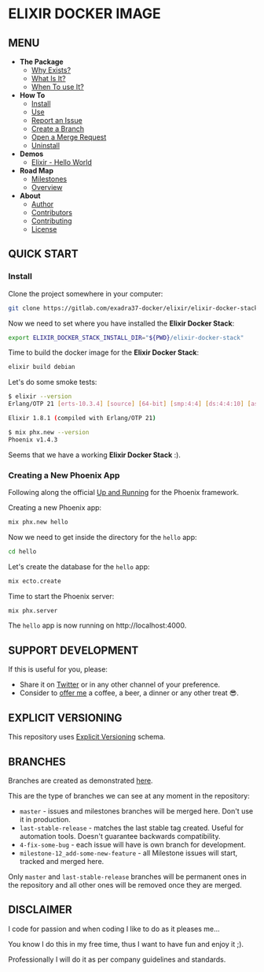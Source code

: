 # ELIXIR DOCKER IMAGE


## MENU

* **The Package**
    + [Why Exists?](https://gitlab.com/exadra37-docker/elixir/elixir/blob/master/docs/the-package/why_exists.md)
    + [What Is It?](https://gitlab.com/exadra37-docker/elixir/elixir/blob/master/docs/the-package/what_is_it.md)
    + [When To use It?](https://gitlab.com/exadra37-docker/elixir/elixir/blob/master/docs/the-package/when_to_use_it.md)
* **How To**
    + [Install](https://gitlab.com/exadra37-docker/elixir/elixir/blob/master/docs/how-to/install.md)
    + [Use](https://gitlab.com/exadra37-docker/elixir/elixir/blob/master/docs/how-to/use.md)
    + [Report an Issue](https://gitlab.com/exadra37-docker/elixir/elixir/blob/master/docs/how-to/create_an_issue.md)
    + [Create a Branch](https://gitlab.com/exadra37-docker/elixir/elixir/blob/master/docs/how-to/create_branches.md)
    + [Open a Merge Request](https://gitlab.com/exadra37-docker/elixir/elixir/blob/master/docs/how-to/create_a_merge_request.md)
    + [Uninstall](https://gitlab.com/exadra37-docker/elixir/elixir/blob/master/docs/how-to/uninstall.md)
* **Demos**
    + [Elixir - Hello World](https://gitlab.com/exadra37-docker/elixir/elixir/blob/master/docs/demos/elixir-hello-world.md)
* **Road Map**
    + [Milestones](https://gitlab.com/exadra37-docker/elixir/elixir/milestones)
    + [Overview](https://gitlab.com/exadra37-docker/elixir/elixir/boards)
* **About**
    + [Author](https://gitlab.com/exadra37-docker/elixir/elixir/blob/master/AUTHOR.md)
    + [Contributors](https://gitlab.com/exadra37-docker/elixir/elixir/blob/master/CONTRIBUTORS.md)
    + [Contributing](https://gitlab.com/exadra37-docker/elixir/elixir/blob/master/CONTRIBUTING.md)
    + [License](https://gitlab.com/exadra37-docker/elixir/elixir/blob/master/LICENSE)

## QUICK START

### Install

Clone the project somewhere in your computer:

```bash
git clone https://gitlab.com/exadra37-docker/elixir/elixir-docker-stack.git
```

Now we need to set where you have installed the **Elixir Docker Stack**:

```bash
export ELIXIR_DOCKER_STACK_INSTALL_DIR="${PWD}/elixir-docker-stack"
```

Time to build the docker image for the **Elixir Docker Stack**:

```bash
elixir build debian
```

Let's do some smoke tests:

```bash
$ elixir --version
Erlang/OTP 21 [erts-10.3.4] [source] [64-bit] [smp:4:4] [ds:4:4:10] [async-threads:1] [hipe]

Elixir 1.8.1 (compiled with Erlang/OTP 21)

$ mix phx.new --version
Phoenix v1.4.3
```

Seems that we have a working **Elixir Docker Stack** :).


### Creating a New Phoenix App

Following along the official [Up and Running](https://hexdocs.pm/phoenix/up_and_running.html) for the Phoenix framework.

Creating a new Phoenix app:

```bash
mix phx.new hello
```

Now we need to get inside the directory for the `hello` app:

```bash
cd hello
```

Let's create the database for the `hello` app:

```bash
mix ecto.create
```

Time to start the Phoenix server:

```bash
mix phx.server
```

The `hello` app is now running on http://localhost:4000.


## SUPPORT DEVELOPMENT

If this is useful for you, please:

* Share it on [Twitter](https://twitter.com/home?status=Base%20%23DockerImage%20for%20%23Elixir%20%23developers%20https%3A//gitlab.com/exadra37-docker/elixir/elixir%20by%20%40Exadra37.%20%23docker%20%23dockercontainers%20%23myelixirstatus) or in any other channel of your preference.
* Consider to [offer me](https://www.paypal.me/exadra37) a coffee, a beer, a dinner or any other treat 😎.


## EXPLICIT VERSIONING

This repository uses [Explicit Versioning](https://gitlab.com/exadra37-versioning/explicit-versioning) schema.


## BRANCHES

Branches are created as demonstrated [here](docs/how-to/create_branches.md).

This are the type of branches we can see at any moment in the repository:

* `master` - issues and milestones branches will be merged here. Don't use it in
              production.
* `last-stable-release` - matches the last stable tag created. Useful for
                           automation tools. Doesn't guarantee backwards
                           compatibility.
* `4-fix-some-bug` - each issue will have is own branch for development.
* `milestone-12_add-some-new-feature` - all Milestone issues will start, tracked and merged
                             here.

Only `master` and `last-stable-release` branches will be permanent ones in the
repository and all other ones will be removed once they are merged.


## DISCLAIMER

I code for passion and when coding I like to do as it pleases me...

You know I do this in my free time, thus I want to have fun and enjoy it ;).

Professionally I will do it as per company guidelines and standards.
